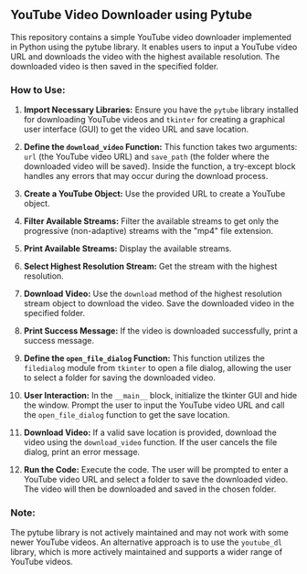 ## YouTube Video Downloader using Pytube

This repository contains a simple YouTube video downloader implemented in Python using the pytube library. It enables users to input a YouTube video URL and downloads the video with the highest available resolution. The downloaded video is then saved in the specified folder.

### How to Use:

1. **Import Necessary Libraries:** Ensure you have the `pytube` library installed for downloading YouTube videos and `tkinter` for creating a graphical user interface (GUI) to get the video URL and save location.

2. **Define the `download_video` Function:** This function takes two arguments: `url` (the YouTube video URL) and `save_path` (the folder where the downloaded video will be saved). Inside the function, a try-except block handles any errors that may occur during the download process.

3. **Create a YouTube Object:** Use the provided URL to create a YouTube object.

4. **Filter Available Streams:** Filter the available streams to get only the progressive (non-adaptive) streams with the "mp4" file extension.

5. **Print Available Streams:** Display the available streams.

6. **Select Highest Resolution Stream:** Get the stream with the highest resolution.

7. **Download Video:** Use the `download` method of the highest resolution stream object to download the video. Save the downloaded video in the specified folder.

8. **Print Success Message:** If the video is downloaded successfully, print a success message.

9. **Define the `open_file_dialog` Function:** This function utilizes the `filedialog` module from `tkinter` to open a file dialog, allowing the user to select a folder for saving the downloaded video.

10. **User Interaction:** In the `__main__` block, initialize the tkinter GUI and hide the window. Prompt the user to input the YouTube video URL and call the `open_file_dialog` function to get the save location.

11. **Download Video:** If a valid save location is provided, download the video using the `download_video` function. If the user cancels the file dialog, print an error message.

12. **Run the Code:** Execute the code. The user will be prompted to enter a YouTube video URL and select a folder to save the downloaded video. The video will then be downloaded and saved in the chosen folder.

### Note:

The pytube library is not actively maintained and may not work with some newer YouTube videos. An alternative approach is to use the `youtube_dl` library, which is more actively maintained and supports a wider range of YouTube videos.

